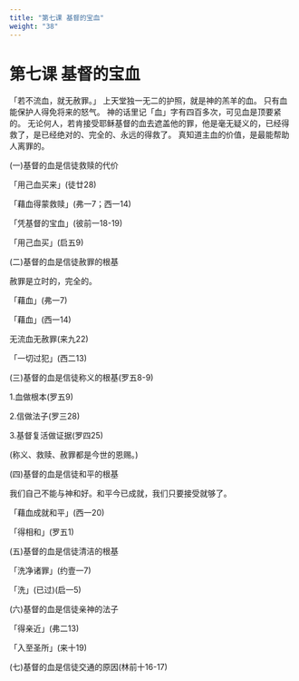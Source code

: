 ```yaml
---
title: "第七课 基督的宝血"
weight: "38"
---
```


# 第七课 基督的宝血


「若不流血，就无赦罪。」
上天堂独一无二的护照，就是神的羔羊的血。
只有血能保护人得免将来的怒气。
神的话里记「血」字有四百多次，可见血是顶要紧的。
无论何人，若肯接受耶稣基督的血去遮盖他的罪，他是毫无疑义的，已经得救了，是已经绝对的、完全的、永远的得救了。
真知道主血的价值，是最能帮助人离罪的。

(一)基督的血是信徒救赎的代价

「用己血买来」(徒廿28)

「藉血得蒙救赎」(弗一7；西一14)

「凭基督的宝血」(彼前一18-19)

「用己血买」(启五9)

(二)基督的血是信徒赦罪的根基

赦罪是立时的，完全的。

「藉血」(弗一7)

「藉血」(西一14)

无流血无赦罪(来九22)

「一切过犯」(西二13)

(三)基督的血是信徒称义的根基(罗五8-9)

1.血做根本(罗五9)

2.信做法子(罗三28)

3.基督复活做证据(罗四25)

(称义、救赎、赦罪都是今世的恩赐。)

(四)基督的血是信徒和平的根基

我们自己不能与神和好。和平今已成就，我们只要接受就够了。

「藉血成就和平」(西一20)

「得相和」(罗五1)

(五)基督的血是信徒清洁的根基

「洗净诸罪」(约壹一7)

「洗」(已过)(启一5)

(六)基督的血是信徒亲神的法子

「得亲近」(弗二13)

「入至圣所」(来十19)

(七)基督的血是信徒交通的原因(林前十16-17)
